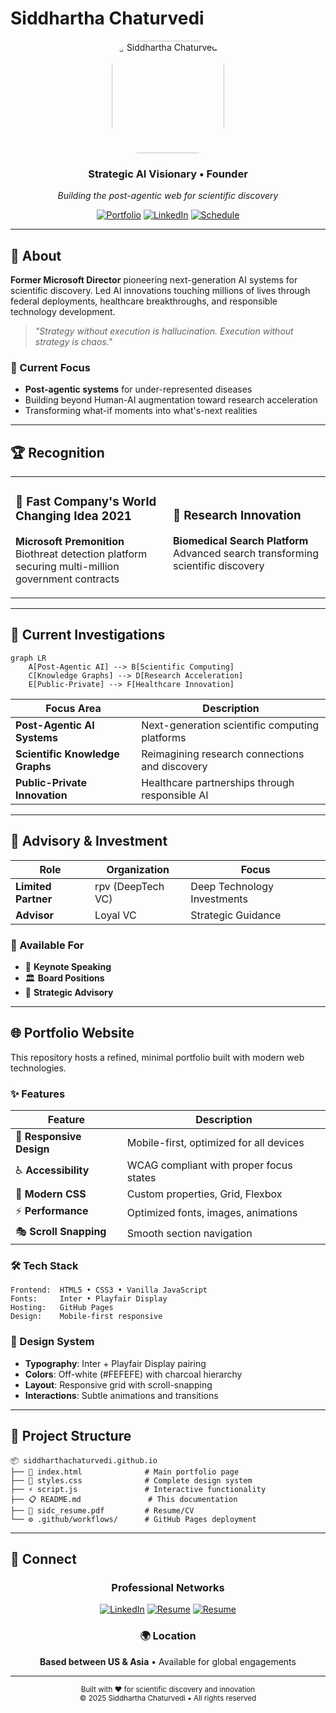 # Siddhartha Chaturvedi

<div align="center">
  <img src="https://media.licdn.com/dms/image/v2/D5603AQHgq8TpWBFHIQ/profile-displayphoto-crop_800_800/B56ZfeEX4VHQAI-/0/1751777378877?e=1761782400&v=beta&t=-NLXMFW6PFHSjoTRHnE1GMwbUdEJKl0h9H3w_2Kyusg" alt="Siddhartha Chaturvedi" width="180" style="border-radius: 25%;">
  
  <h3>Strategic AI Visionary • Founder</h3>
  <p><em>Building the post-agentic web for scientific discovery</em></p>
  
  [![Portfolio](https://img.shields.io/badge/🌐_Portfolio-Live-2563EB?style=for-the-badge)](https://siddharthachaturvedi.github.io)
  [![LinkedIn](https://img.shields.io/badge/LinkedIn-Connect-0A66C2?style=for-the-badge&logo=linkedin&logoColor=white)](https://linkedin.com/in/siddharth)
  [![Schedule](https://img.shields.io/badge/📅_Schedule-15min_Chat-059669?style=for-the-badge)](https://calendly.com/s-sidc/15min)
</div>

---

## 🎯 About

**Former Microsoft Director** pioneering next-generation AI systems for scientific discovery. Led AI innovations touching millions of lives through federal deployments, healthcare breakthroughs, and responsible technology development.

> *"Strategy without execution is hallucination. Execution without strategy is chaos."*

### 🚀 Current Focus
- **Post-agentic systems** for under-represented diseases
- Building beyond Human-AI augmentation toward research acceleration
- Transforming what-if moments into what's-next realities

---

## 🏆 Recognition

<table>
<tr>
<td width="50%">

### 🌟 Fast Company's World Changing Idea 2021
**Microsoft Premonition**  
Biothreat detection platform securing multi-million government contracts

</td>
<td width="50%">

### 🔬 Research Innovation
**Biomedical Search Platform**  
Advanced search transforming scientific discovery

</td>
</tr>
</table>

---

## 🔬 Current Investigations

```mermaid
graph LR
    A[Post-Agentic AI] --> B[Scientific Computing]
    C[Knowledge Graphs] --> D[Research Acceleration]
    E[Public-Private] --> F[Healthcare Innovation]
```

| Focus Area | Description |
|------------|-------------|
| **Post-Agentic AI Systems** | Next-generation scientific computing platforms |
| **Scientific Knowledge Graphs** | Reimagining research connections and discovery |
| **Public-Private Innovation** | Healthcare partnerships through responsible AI |

---

## 💼 Advisory & Investment

<div align="center">

| Role | Organization | Focus |
|------|-------------|-------|
| **Limited Partner** | rpv (DeepTech VC) | Deep Technology Investments |
| **Advisor** | Loyal VC | Strategic Guidance |

</div>

### 🎯 Available For
- 🎤 **Keynote Speaking**
- 🏛️ **Board Positions** 
- 🤝 **Strategic Advisory**

---

## 🌐 Portfolio Website

This repository hosts a refined, minimal portfolio built with modern web technologies.

### ✨ Features

<div align="center">

| Feature | Description |
|---------|-------------|
| 📱 **Responsive Design** | Mobile-first, optimized for all devices |
| ♿ **Accessibility** | WCAG compliant with proper focus states |
| 🎨 **Modern CSS** | Custom properties, Grid, Flexbox |
| ⚡ **Performance** | Optimized fonts, images, animations |
| 🎭 **Scroll Snapping** | Smooth section navigation |

</div>

### 🛠️ Tech Stack

```
Frontend:  HTML5 • CSS3 • Vanilla JavaScript
Fonts:     Inter • Playfair Display
Hosting:   GitHub Pages
Design:    Mobile-first responsive
```

### 🎨 Design System

- **Typography**: Inter + Playfair Display pairing
- **Colors**: Off-white (#FEFEFE) with charcoal hierarchy
- **Layout**: Responsive grid with scroll-snapping
- **Interactions**: Subtle animations and transitions

---

## 📁 Project Structure

```
📦 siddharthachaturvedi.github.io
├── 📄 index.html              # Main portfolio page
├── 🎨 styles.css              # Complete design system
├── ⚡ script.js               # Interactive functionality
├── 📋 README.md               # This documentation
├── 📄 sidc_resume.pdf         # Resume/CV
└── ⚙️ .github/workflows/      # GitHub Pages deployment
```

---

## 🤝 Connect

<div align="center">

### Professional Networks

[![LinkedIn](https://img.shields.io/badge/LinkedIn-/in/siddharth-0A66C2?style=for-the-badge&logo=linkedin&logoColor=white)](https://linkedin.com/in/siddharth)
[![Resume](https://img.shields.io/badge/Resume-Download_PDF-DC2626?style=for-the-badge&logo=adobe&logoColor=white)](./SIDDHARTHA%20CHATURVEDI.pdf)
[![Resume](https://img.shields.io/badge/Resume-Download_PDF-DC2626?style=for-the-badge&logo=adobe&logoColor=white)](./sidc_resume.pdf)

### 🌍 Location
**Based between US & Asia** • Available for global engagements

</div>

---

<div align="center">
  <sub>Built with ❤️ for scientific discovery and innovation</sub><br>
  <sub>© 2025 Siddhartha Chaturvedi • All rights reserved</sub>
</div>
